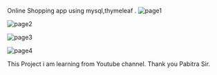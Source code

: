 Online Shopping app using mysql,thymeleaf . 
![page1](https://github.com/user-attachments/assets/4766aba2-4227-45f0-b9c4-05265e4ecf1c)

![page2](https://github.com/user-attachments/assets/616976e3-9290-4ab8-83e5-c3800610c126)

![page3](https://github.com/user-attachments/assets/93db176e-0c6a-4eb8-9132-fdabcaec10dc)

![page4](https://github.com/user-attachments/assets/4f2783e0-1abf-4153-b984-596bc2343742)

















This Project i am learning from Youtube channel. Thank you Pabitra Sir.
